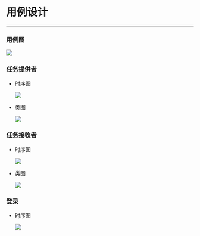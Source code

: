 # 用例设计

------

### 用例图

![](https://github.com/sysuswsad/mission_craft/raw/master/docs/imgs/userCase.png)

### 任务提供者

- 时序图

  ![](https://img-blog.csdnimg.cn/20190503225931731.png?x-oss-process=image/watermark,type_ZmFuZ3poZW5naGVpdGk,shadow_10,text_aHR0cHM6Ly9ibG9nLmNzZG4ubmV0L3FxXzM2MTI0MTk0,size_16,color_FFFFFF,t_70)

- 类图

  ![](https://img-blog.csdnimg.cn/20190503225955766.png?x-oss-process=image/watermark,type_ZmFuZ3poZW5naGVpdGk,shadow_10,text_aHR0cHM6Ly9ibG9nLmNzZG4ubmV0L3FxXzM2MTI0MTk0,size_16,color_FFFFFF,t_70)

### 任务接收者

- 时序图

  ![](https://img-blog.csdnimg.cn/20190503230036908.png?x-oss-process=image/watermark,type_ZmFuZ3poZW5naGVpdGk,shadow_10,text_aHR0cHM6Ly9ibG9nLmNzZG4ubmV0L3FxXzM2MTI0MTk0,size_16,color_FFFFFF,t_70)

- 类图

  ![](https://img-blog.csdnimg.cn/20190503230101330.png?x-oss-process=image/watermark,type_ZmFuZ3poZW5naGVpdGk,shadow_10,text_aHR0cHM6Ly9ibG9nLmNzZG4ubmV0L3FxXzM2MTI0MTk0,size_16,color_FFFFFF,t_70)

### 登录

- 时序图

  ![](https://img-blog.csdnimg.cn/20190503230137497.png?x-oss-process=image/watermark,type_ZmFuZ3poZW5naGVpdGk,shadow_10,text_aHR0cHM6Ly9ibG9nLmNzZG4ubmV0L3FxXzM2MTI0MTk0,size_16,color_FFFFFF,t_70)
